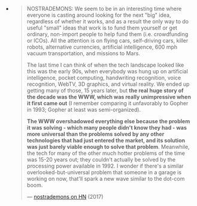 - > NOSTRADEMONS: We seem to be in an interesting time where everyone is casting around looking for the next "big" idea, regardless of whether it works, and as a result the only way to do useful "small" ideas that work is to fund them yourself or get ordinary, non-import people to help fund them (i.e. crowdfunding or ICOs). All the attention is on flying cars, self-driving cars, killer robots, alternative currencies, artificial intelligence, 600 mph vacuum transportation, and missions to Mars.
  > 
  > The last time I can think of when the tech landscape looked like this was the early 90s, when everybody was hung up on artificial intelligence, pocket computing, handwriting recognition, voice recognition, WebTV, 3D graphics, and virtual reality. We ended up getting many of those, 15 years later, but **the real huge story of the decade was the WWW, which was really unimpressive when it first came out** (I remember comparing it unfavorably to Gopher in 1993; Gopher at least was semi-organized).
  > 
  > **The WWW overshadowed everything else because the problem it was solving - which many people didn't know they had - was more universal than the problems solved by any other technologies that had just entered the market, and its solution was just barely viable enough to solve that problem**. Meanwhile, the tech for many of the other much hotter problems of the time was 15-20 years out; they couldn't actually be solved by the processing power available in 1992. I wonder if there's a similar overlooked-but-universal problem that someone in a garage is working on now, that'll spark a new wave similar to the dot-com boom.
  > 
  > — [nostrademons on HN](https://news.ycombinator.com/item?id=15163103) (2017)